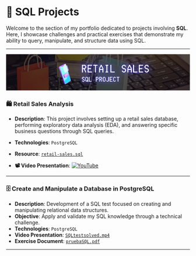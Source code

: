 # 📂 SQL Projects

Welcome to the section of my portfolio dedicated to projects involving **SQL**. Here, I showcase challenges and practical exercises that demonstrate my ability to query, manipulate, and structure data using SQL.

---

![Retail Sales](resources/retail-sales.jpg)
### 🛍️ Retail Sales Analysis

- **Description**: This project involves setting up a retail sales database, performing exploratory data analysis (EDA), and answering specific business questions through SQL queries. 

- **Technologies**: `PostgreSQL`
- **Resource**: [`retail-sales.sql`](retail-sales/retail-sales.sql)
- **📽️ Video Presentation**:  [![YouTube](https://img.shields.io/badge/YouTube-Video%20Tutorial-red?logo=youtube&logoColor=white)](https://youtu.be/sSTcl4nag2Q)



---

### 🗄️ Create and Manipulate a Database in PostgreSQL

- **Description**: Development of a SQL test focused on creating and manipulating relational data structures.
- **Objective**: Apply and validate my SQL knowledge through a technical challenge.
- **Technologies**: `PostgreSQL`
- **Video Presentation**: [`SQLtestsolved.mp4`](https://www.youtube.com/watch?v=TIamBSM9Row)
- **Exercise Document**: [`pruebaSQL.pdf`](resources/pruebaSQL.pdf)

---
